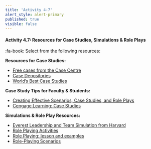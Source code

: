 ```yaml
---
title: 'Activity 4-7'
alert_style: alert-primary
published: true
visible: false
---
```



#### Activity 4.7: Resources for Case Studies, Simulations & Role Plays

:fa-book: Select from the following resources:

**Resources for Case Studies:**
- [Free cases from the Case Centre](https://www.thecasecentre.org/educators/casemethod/resources/freecasesoverview)
- [Case Depositories](https://aib.msu.edu/resources/casedepositories.asp)
- [World’s Best Case Studies](http://worldsbestcasestudies.com/)

**Case Study Tips for Faculty & Students:**
- [Creating Effective Scenarios, Case Studies, and Role Plays](https://www.unb.ca/fredericton/cetl/tls/resources/teaching_tips/tt_instructional_methods/effective_scenarios.html)
- [Cengage Learning: Case Studies ](http://college.cengage.com/business/resources/casestudies/students/index.html)

**Simulations & Role Play Resources:**
- [Everest Leadership and Team Simulation from Harvard](http://academic.hbsp.harvard.edu/everestv3)
- [Role Playing Activities​](https://academictechnologies.it.miami.edu/faculty-engagement/narrative-techniques-study/role-playing-activities/index.html)
- [Role Playing: lesson and examples](http://www.ion.uillinois.edu/Resources/OTAI/RolePlaying.asp)
- [​Role-Playing Scenarios](https://serc.carleton.edu/introgeo/roleplaying/scenario.html)
